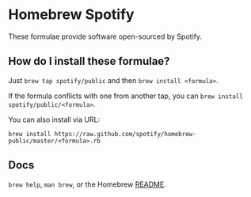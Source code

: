 # Homebrew Spotify

These formulae provide software open-sourced by Spotify.

## How do I install these formulae?

Just `brew tap spotify/public` and then `brew install <formula>`.

If the formula conflicts with one from another tap, you can `brew install spotify/public/<formula>`.

You can also install via URL:

    brew install https://raw.github.com/spotify/homebrew-public/master/<formula>.rb

## Docs

`brew help`, `man brew`, or the Homebrew [README](https://github.com/Homebrew/brew/blob/master/docs/README.md).
